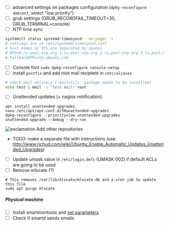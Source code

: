 - [ ] advanced settings on packages configuration (`dpkg-reconfigure debconf`, select "low priority") 
- [ ] grub settings (GRUB_RECORDFAIL_TIMEOUT=30, GRUB_TERMINAL=console)
- [ ] NTP time sync
```bash
systemctl status systemd-timesyncd --no-pager -l
# settings are in /etc/systemd/timesyncd.conf
# host names or IPs are separated by spaces
# NTP=0.ru.pool.ntp.org 1.ru.pool.ntp.org 2.ru.pool.ntp.org 3.ru.pool.ntp.org
# FallbackNTP=ntp.ubuntu.com
```
- [ ] Console font `sudo dpkg-reconfigure console-setup`
- [ ] Install `postfix` and add root mail recipient in `/etc/aliases`
```bash
# check mail delivery ('mailutils' package needs to be installed)
echo test | mail -s "test mail" root
```
- [ ] Unattended updates (+ nagios notification)
```shell
apt install unattended-upgrades
nano /etc/apt/apt.conf.d/50unattended-upgrades
dpkg-reconfigure --priority=low unattended-upgrades
unattended-upgrade --debug --dry-run
```
![exclamation](https://github.com/cheretbe/notes/blob/master/images/warning_16.png) Add other repositories
* TODO: make a separate file with instructions (use http://www.richud.com/wiki/Ubuntu_Enable_Automatic_Updates_Unattended_Upgrades)
- [ ] Update umask value in `/etc/login.defs` (UMASK 002) if default ACLs are going to be used
- [ ] Remove mlocate (?)
```shell
# This removes /var/lib/mlocate/mlocate.db and a cron job to update this file
sudo apt purge mlocate
```

##### Physical machine
- [ ] Install smartmontools and [set parameters](https://github.com/cheretbe/notes/blob/master/linux/smart.md#smartd-settings)
- [ ] Check if smartd sends emails
